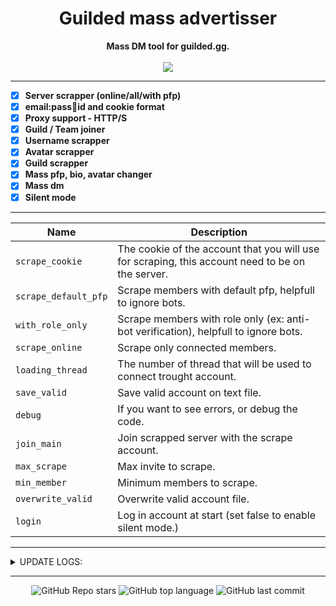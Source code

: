 <h1 align="center">Guilded mass advertisser</h1>

<p align='center'>
    <b>Mass DM tool for guilded.gg.</b><br>
    <br>
    <img src='https://media.discordapp.net/attachments/979740087531237399/981716323392454737/unknown.png'>
</p>

-----

- [X] **Server scrapper (online/all/with pfp)**
- [X] **email:pass:cookie:id and cookie format**
- [X] **Proxy support - HTTP/S**
- [X] **Guild / Team joiner**
- [X] **Username scrapper**
- [X] **Avatar scrapper**
- [X] **Guild scrapper**
- [X] **Mass pfp, bio, avatar changer**
- [X] **Mass dm**
- [X] **Silent mode**

-----

| Name | Description | 
| ---  | ---  |
| `scrape_cookie` | The cookie of the account that you will use for scraping, this account need to be on the server. |
| `scrape_default_pfp` | Scrape members with default pfp, helpfull to ignore bots. |
| `with_role_only` | Scrape members with role only (ex: anti-bot verification), helpfull to ignore bots. |
| `scrape_online` | Scrape only connected members. |
| `loading_thread` | The number of thread that will be used to connect trought account. |
| `save_valid` | Save valid account on text file. |
| `debug` | If you want to see errors, or debug the code. |
| `join_main` | Join scrapped server with the scrape account. |
| `max_scrape` | Max invite to scrape. |
| `min_member` | Minimum members to scrape. |
| `overwrite_valid` | Overwrite valid account file. |
| `login` | Log in account at start (set false to enable silent mode.) |

-----

<details><summary>UPDATE LOGS:</summary>
<p>

0.0.5

- Single Mass dm.
- New menu.
- Bugs fix.
- Reload config.
- Handle locked dms.
- Blacklist ratelimited tokens.
- Overwrite valid files.
- Silent login mode (load tokens without log in acc, but now require email:pass:token:id format.)

0.0.4

- Guild scrapper
- Loading proxy error handling
    
    
0.0.3
    
- Scrapping menu

- Mass pfp changer.
- Config the tool.
- Onliner.
- Mass status changer.
- Mass bio changer.
- Mass spoof (bio+status+pfp+online).

0.0.2

- Add Server scrapper (online/all/with pfp etc..)
- Add option to save mass-dm settings, because we are lazy guys :o
- Add "restart" option to massDm.
- Handle ratelimit (need to add timer).
- Add mass pfp changer.
- Fix duplicate dm / user id.
- Other bug fix and code change.

</p>
</details>

-----

<p align="center">
    <img alt="GitHub Repo stars" src="https://img.shields.io/github/stars/Its-Vichy/Guilded-MassDm?style=for-the-badge&logo=stylelint&color=gold">
    <img alt="GitHub top language" src="https://img.shields.io/github/languages/top/Its-Vichy/Guilded-MassDm?style=for-the-badge&logo=stylelint&color=gold">
    <img alt="GitHub last commit" src="https://img.shields.io/github/last-commit/Its-Vichy/Guilded-MassDm?style=for-the-badge&logo=stylelint&color=gold">
</p>
